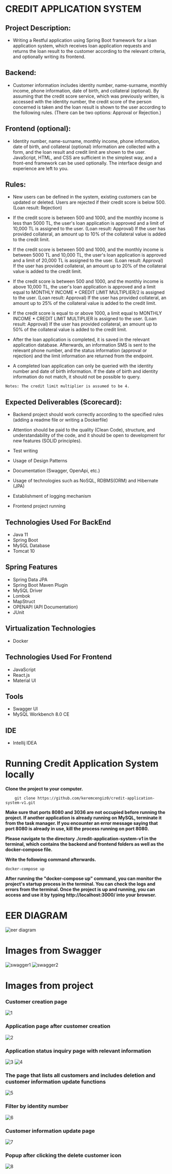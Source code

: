 # CREDIT APPLICATION SYSTEM

## Project Description:

- Writing a Restful application using Spring Boot framework for a loan application system, which receives loan application requests and returns the loan result to the customer according to the relevant criteria, and optionally writing its frontend.

## Backend:

- Customer information includes identity number, name-surname, monthly income, phone information, date of birth, and collateral (optional). By assuming that the credit score service, which was previously written, is accessed with the identity number, the credit score of the person concerned is taken and the loan result is shown to the user according to the following rules. (There can be two options: Approval or Rejection.)

## Frontend (optional):

- Identity number, name-surname, monthly income, phone information, date of birth, and collateral (optional) information are collected with a form, and the loan result and credit limit are shown to the user. JavaScript, HTML, and CSS are sufficient in the simplest way, and a front-end framework can be used optionally. The interface design and experience are left to you.

## Rules:

- New users can be defined in the system, existing customers can be updated or deleted. Users are rejected if their credit score is below 500. (Loan result: Rejection)

- If the credit score is between 500 and 1000, and the monthly income is less than 5000 TL, the user's loan application is approved and a limit of 10,000 TL is assigned to the user. (Loan result: Approval) If the user has provided collateral, an amount up to 10% of the collateral value is added to the credit limit.

- If the credit score is between 500 and 1000, and the monthly income is between 5000 TL and 10,000 TL, the user's loan application is approved and a limit of 20,000 TL is assigned to the user. (Loan result: Approval) If the user has provided collateral, an amount up to 20% of the collateral value is added to the credit limit.

- If the credit score is between 500 and 1000, and the monthly income is above 10,000 TL, the user's loan application is approved and a limit equal to MONTHLY INCOME * CREDIT LIMIT MULTIPLIER/2 is assigned to the user. (Loan result: Approval) If the user has provided collateral, an amount up to 25% of the collateral value is added to the credit limit.

- If the credit score is equal to or above 1000, a limit equal to MONTHLY INCOME * CREDIT LIMIT MULTIPLIER is assigned to the user. (Loan result: Approval) If the user has provided collateral, an amount up to 50% of the collateral value is added to the credit limit.

- After the loan application is completed, it is saved in the relevant application database. Afterwards, an information SMS is sent to the relevant phone number, and the status information (approval or rejection) and the limit information are returned from the endpoint.

- A completed loan application can only be queried with the identity number and date of birth information. If the date of birth and identity information do not match, it should not be possible to query.

```Notes: The credit limit multiplier is assumed to be 4.```

## Expected Deliverables (Scorecard):

- Backend project should work correctly according to the specified rules (adding a readme file or writing a Dockerfile)

- Attention should be paid to the quality (Clean Code), structure, and understandability of the code, and it should be open to development for new features (SOLID principles).

- Test writing

- Usage of Design Patterns

- Documentation (Swagger, OpenApi, etc.)

- Usage of technologies such as NoSQL, RDBMS(ORM) and Hibernate (JPA)

- Establishment of logging mechanism

- Frontend project running

## Technologies Used For BackEnd
- Java 11 
- Spring Boot
- MySQL Database
- Tomcat 10

## Spring Features
- Spring Data JPA
- Spring Boot Maven Plugin
- MySQL Driver
- Lombok
- MapStruct
- OPENAPI (API Documentation)
- JUnit

## Virtualization Technologies
- Docker

## Technologies Used For Frontend
- JavaScript
- React.js
- Material UI

## Tools
- Swagger UI
- MySQL Workbench 8.0 CE

## IDE
- Intellij IDEA


# Running Credit Application System locally

**Clone the project to your computer.**

```
	git clone https://github.com/keremcengiz0/credit-application-system-v1.git
```

**Make sure that ports 8080 and 3036 are not occupied before running the project. If another application is already running on MySQL, terminate it from the task manager. If you encounter an error message saying that port 8080 is already in use, kill the process running on port 8080.**

**Please navigate to the directory ./credit-application-system-v1 in the terminal, which contains the backend and frontend folders as well as the docker-compose file.**

**Write the following command afterwards.**

```
docker-compose up
```

**After running the "docker-compose up" command, you can monitor the project's startup process in the terminal. You can check the logs and errors from the terminal. Once the project is up and running, you can access and use it by typing http://localhost:3000/ into your browser.**

# EER DIAGRAM
![eer diagram](https://user-images.githubusercontent.com/112478277/221527672-d27e159f-ede5-48ad-bc3b-ac128d1d398c.png)

# Images from Swagger

![swagger1](https://user-images.githubusercontent.com/112478277/220898238-236799df-6e77-4bfb-9a60-1b3fc7753b66.png)
![swagger2](https://user-images.githubusercontent.com/112478277/220898248-33e84e36-cb98-4681-85dd-0a509b11b4f1.png)

# Images from project

### Customer creation page
![1](https://user-images.githubusercontent.com/112478277/220646548-8dacdec5-2e10-4dcd-b65d-52f7c8c7f1e4.png)

### Application page after customer creation
![2](https://user-images.githubusercontent.com/112478277/220647025-dd9d24e6-7f26-4014-88e5-1ce2871a598a.png)

### Application status inquiry page with relevant information
![3](https://user-images.githubusercontent.com/112478277/220647220-be925ae6-6cf6-410c-952a-ccc0f6d98824.png)
![4](https://user-images.githubusercontent.com/112478277/220647257-a1838269-06a8-417d-bfb7-690d09431c63.png)

### The page that lists all customers and includes deletion and customer information update functions
![5](https://user-images.githubusercontent.com/112478277/220647622-d76bb4fd-2745-4690-8d13-56e4fe9aff5d.png)

### Filter by identity number
![6](https://user-images.githubusercontent.com/112478277/220647838-f43c1bee-ce34-405a-9f80-f93f2207da85.png)

### Customer information update page
![7](https://user-images.githubusercontent.com/112478277/220648057-383bab4c-33c0-4e71-bdc2-7c3e54309ff6.png)

### Popup after clicking the delete customer icon
![8](https://user-images.githubusercontent.com/112478277/220648360-9f221735-b4f9-49d7-bdd2-085ba9c8d195.png)
